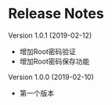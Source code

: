 Release Notes
=============
Version 1.0.1 (2019-02-12)

* 增加Root密码验证
* 增加Root密码保存功能


Version 1.0.0 (2019-02-10)

* 第一个版本
